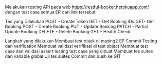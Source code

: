 Melakukan testing API pada web https://restful-booker.herokuapp.com/ dengan test case semua EP dari link tersebut

Tes yang Dilakukan
POST - Create Token
GET - Get Booking IDs
GET- Get Booking
POST - Create Booking
PUT - Update Booking
PATCH - Partial Update Booking
DELETE - Delete Booking
GET - Health Check

Langkah yang dilakukan
Membuat test objek di masing2 EP
Commit
Testing dan verification
Membuat validasi verifikasi di test object
Membuat test case dan validasi assert
testing test case yang dibuat
Membuat tes suites dan variable global
Uji tes suites
Commit dan push ke GIT
